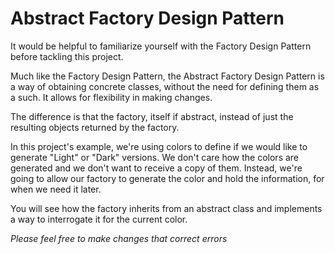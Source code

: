 # Abstract Factory Design Pattern
It would be helpful to familiarize yourself with the Factory Design Pattern before tackling this project.

Much like the Factory Design Pattern, the Abstract Factory Design Pattern is a way of obtaining concrete classes, without the need for defining them as a such.  It allows for flexibility in making changes.

The difference is that the factory, itself if abstract, instead of just the resulting objects returned by the factory.

In this project's example, we're using colors to define if we would like to generate "Light" or "Dark" versions.  We don't care how the colors are generated and we don't want to receive a copy of them.  Instead, we're going to allow our factory to generate the color and hold the information, for when we need it later.

You will see how the factory inherits from an abstract class and implements a way to interrogate it for the current color.

_Please feel free to make changes that correct errors_